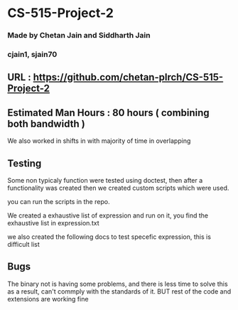 # CS-515-Project-2

### Made by Chetan Jain and Siddharth Jain 

### cjain1, sjain70

## URL : https://github.com/chetan-plrch/CS-515-Project-2

## Estimated Man Hours : 80 hours ( combining both bandwidth ) 
We also worked in shifts in with majority of time in overlapping

## Testing 
Some non typicaly function were tested using doctest, then after a functionality was created then we created custom scripts which were used. 

you can run the scripts in the repo. 

We created a exhaustive list of expression and run on it, you find the exhaustive list in expression.txt 

we also created the following docs to test specefic expression, this is difficult list


## Bugs
The binary not is having some problems, and there is less time to solve this as a result, can't commply with the standards of it. BUT rest of the code and extensions
are working fine


